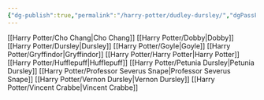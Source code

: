 ```yaml
---
{"dg-publish":true,"permalink":"/harry-potter/dudley-dursley/","dgPassFrontmatter":true}
---
```


[[Harry Potter/Cho Chang\|Cho Chang]]
[[Harry Potter/Dobby\|Dobby]]
[[Harry Potter/Dursley\|Dursley]]
[[Harry Potter/Goyle\|Goyle]]
[[Harry Potter/Gryffindor\|Gryffindor]]
[[Harry Potter/Harry Potter\|Harry Potter]]
[[Harry Potter/Hufflepuff\|Hufflepuff]]
[[Harry Potter/Petunia Dursley\|Petunia Dursley]]
[[Harry Potter/Professor Severus Snape\|Professor Severus Snape]]
[[Harry Potter/Vernon Dursley\|Vernon Dursley]]
[[Harry Potter/Vincent Crabbe\|Vincent Crabbe]]
